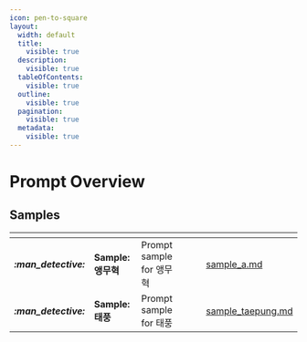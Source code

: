 ```yaml
---
icon: pen-to-square
layout:
  width: default
  title:
    visible: true
  description:
    visible: true
  tableOfContents:
    visible: true
  outline:
    visible: true
  pagination:
    visible: true
  metadata:
    visible: true
---
```


# Prompt Overview

## Samples

<table data-view="cards">
    <thead>
        <tr>
            <th></th>
            <th></th>
            <th></th>
            <th data-hidden data-card-cover data-type="files"></th>
            <th data-hidden></th>
            <th data-hidden data-card-target data-type="content-ref"></th>
        </tr>
    </thead>
    <tbody>
        <tr>
            <td>
                <h4><i class="fa-user-secret">:man_detective:</i></h4>
            </td>
            <td><strong>Sample: 앵무혁</strong></td>
            <td>Prompt sample for 앵무혁</td>
            <td></td>
            <td></td>
            <td><a href="prompt/sample_a.md">sample_a.md</a></td>
        </tr>
        <tr>
            <td>
                <h4><i class="fa-wind">:man_detective:</i></h4>
            </td>
            <td><strong>Sample: 태풍</strong></td>
            <td>Prompt sample for 태풍</td>
            <td></td>
            <td></td>
            <td><a href="prompt/sample_taepung.md">sample_taepung.md</a></td>
        </tr>
    </tbody>
</table>